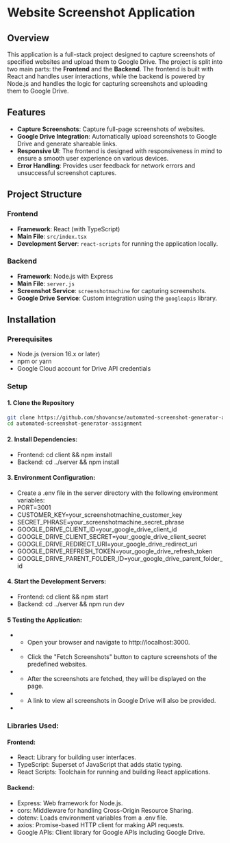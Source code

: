 # Website Screenshot Application

## Overview

This application is a full-stack project designed to capture screenshots of specified websites and upload them to Google Drive. The project is split into two main parts: the **Frontend** and the **Backend**. The frontend is built with React and handles user interactions, while the backend is powered by Node.js and handles the logic for capturing screenshots and uploading them to Google Drive.

## Features

- **Capture Screenshots**: Capture full-page screenshots of websites.
- **Google Drive Integration**: Automatically upload screenshots to Google Drive and generate shareable links.
- **Responsive UI**: The frontend is designed with responsiveness in mind to ensure a smooth user experience on various devices.
- **Error Handling**: Provides user feedback for network errors and unsuccessful screenshot captures.

## Project Structure

### Frontend

- **Framework**: React (with TypeScript)
- **Main File**: `src/index.tsx`
- **Development Server**: `react-scripts` for running the application locally.

### Backend

- **Framework**: Node.js with Express
- **Main File**: `server.js`
- **Screenshot Service**: `screenshotmachine` for capturing screenshots.
- **Google Drive Service**: Custom integration using the `googleapis` library.

## Installation

### Prerequisites

- Node.js (version 16.x or later)
- npm or yarn
- Google Cloud account for Drive API credentials

### Setup

#### 1. Clone the Repository

```bash
git clone https://github.com/shovoncse/automated-screenshot-generator-assignment.git
cd automated-screenshot-generator-assignment
```

 #### 2. Install Dependencies:
 - Frontend: cd client && npm install
 - Backend: cd ../server && npm install
 
 #### 3. Environment Configuration:
 - Create a .env file in the server directory with the following environment variables:
 - PORT=3001
 - CUSTOMER_KEY=your_screenshotmachine_customer_key
 - SECRET_PHRASE=your_screenshotmachine_secret_phrase
 - GOOGLE_DRIVE_CLIENT_ID=your_google_drive_client_id
 - GOOGLE_DRIVE_CLIENT_SECRET=your_google_drive_client_secret
 - GOOGLE_DRIVE_REDIRECT_URI=your_google_drive_redirect_uri
 - GOOGLE_DRIVE_REFRESH_TOKEN=your_google_drive_refresh_token
 - GOOGLE_DRIVE_PARENT_FOLDER_ID=your_google_drive_parent_folder_id
 #### 4. Start the Development Servers:
 - Frontend: cd client && npm start
 - Backend: cd ../server && npm run dev
  
 #### 5 Testing the Application:
 * - Open your browser and navigate to http://localhost:3000.
 * - Click the "Fetch Screenshots" button to capture screenshots of the predefined websites.
 * - After the screenshots are fetched, they will be displayed on the page.
 * - A link to view all screenshots in Google Drive will also be provided.
 * 
 ### Libraries Used:
 #### Frontend:
 - React: Library for building user interfaces.
 - TypeScript: Superset of JavaScript that adds static typing.
 - React Scripts: Toolchain for running and building React applications.
  
 #### Backend:
 - Express: Web framework for Node.js.
 - cors: Middleware for handling Cross-Origin Resource Sharing.
 - dotenv: Loads environment variables from a .env file.
 - axios: Promise-based HTTP client for making API requests.
 - Google APIs: Client library for Google APIs including Google Drive.
